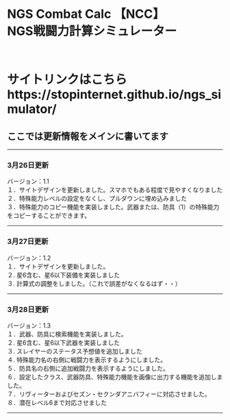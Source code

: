 <h1>NGS Combat Calc 【NCC】 <br> NGS戦闘力計算シミュレーター<h1>
<br>
サイトリンクはこちら<br>
https://stopinternet.github.io/ngs_simulator/
<br>
<h2>ここでは更新情報をメインに書いてます</h2>
<hr>
<h3>3月26日更新</h3> バージョン：1.1 <br>
１．サイトデザインを更新しました。スマホでもある程度で見やすくなりました<br>
２．特殊能力レベルの設定をなくし、プルダウンに埋め込みました<br>
３．特殊能力のコピー機能を実装しました。武器または、防具（1）の特殊能力をコピーすることができます。<br>
<hr>
<h3>3月27日更新</h3> バージョン：1.2 <br>
１．サイトデザインを更新しました。<br>
２. 星6含む、星6以下装備を実装しました<br>
３. 計算式の調整をしました。（これで誤差がなくなるはず・・）
<hr>
<h3>3月28日更新</h3> バージョン：1.3 <br>
１．武器、防具に検索機能を実装しました。<br>
２. 星6含む、星6以下武器を実装しました<br>
３. スレイヤーのステータス予想値を追加しました<br>
４. 特殊能力名の右側に戦闘力を表示するようにしました。<br>
５．防具名の右側に追加戦闘力を表示するようにしました。<br>
６．設定したクラス、武器防具、特殊能力機能を画像に出力する機能を追加しました。<br>
７．リヴィーターおよびセズン・セクンダアニバフィーに対応させました。<br>
８．潜在レベル6まで対応させました<br>
<hr>
